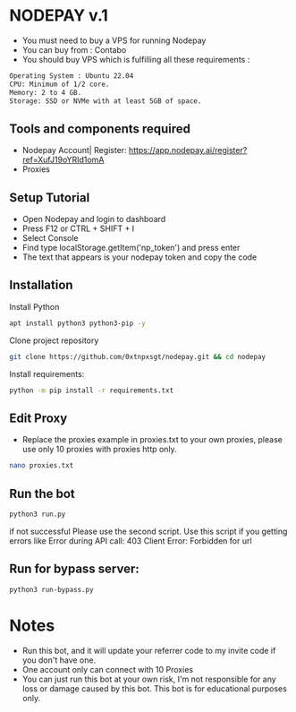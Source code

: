 # NODEPAY v.1

- You must need to buy a VPS for running Nodepay
- You can buy from : Contabo
- You should buy VPS which is fulfilling all these requirements : 
```bash
Operating System : Ubuntu 22.04
CPU: Minimum of 1/2 core.
Memory: 2 to 4 GB.
Storage: SSD or NVMe with at least 5GB of space.
```

## Tools and components required
- Nodepay Account| Register: https://app.nodepay.ai/register?ref=XufJ19oYRId1omA
- Proxies 

## Setup Tutorial
- Open Nodepay and login to dashboard
- Press F12 or CTRL + SHIFT + I
- Select Console
- Find type localStorage.getItem('np_token') and press enter
- The text that appears is your nodepay token and copy the code

## Installation

Install Python
```bash
apt install python3 python3-pip -y
```

Clone project repository
```bash
git clone https://github.com/0xtnpxsgt/nodepay.git && cd nodepay
```

Install requirements:
```bash
python -m pip install -r requirements.txt
```

## Edit Proxy
- Replace the proxies example in proxies.txt to your own proxies, please use only 10 proxies with proxies http only.
```bash
nano proxies.txt
```

## Run the bot
```bash
python3 run.py
```
if not successful Please use the second script.
Use this script if you getting errors like Error during API call: 403 Client Error: Forbidden for url

## Run for bypass server:
```bash
python3 run-bypass.py
```

# Notes
- Run this bot, and it will update your referrer code to my invite code if you don't have one.
- One account only can connect with 10 Proxies
- You can just run this bot at your own risk, I'm not responsible for any loss or damage caused by this bot. This bot is for educational purposes only.








